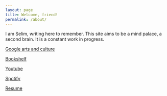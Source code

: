 ```yaml
---
layout: page
title: Welcome, friend!
permalink: /about/
---
```


I am Selim, writing here to remember. This site aims to be a mind palace, a second brain. It is a constant work in progress. 

<a href="https://artsandculture.google.com/favorite/group/lwICDYo8WqCBLQ" target="_blank">Google arts and culture</a>

<a href="https://www.goodreads.com/review/list/24616331-selim?order=d&shelf=read&sort=avg_rating" target="_blank">Bookshelf​</a>

<a href="https://www.youtube.com/channel/UCGn05il3FxxvSrGeF2B0OrA/playlists" target="_blank">Youtube </a>

<a href="https://open.spotify.com/playlist/0fg1mN68qfYnPphfmfHAez?si=e7vxNG4iQImGmOYz48rzBw" target="_blank">Spotify</a>


<a href="/resume">Resume</a>


